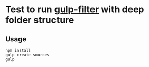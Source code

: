 Test to run [gulp-filter](https://github.com/sindresorhus/gulp-filter) with deep folder structure
=================================================================================================

## Usage

```
npm install
gulp create-sources
gulp
```
